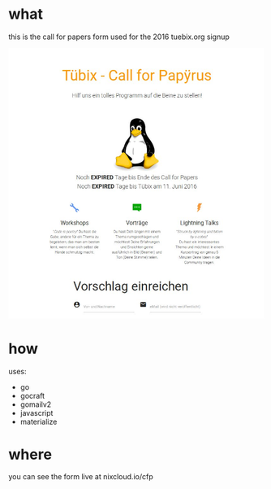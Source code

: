 # what

this is the call for papers form used for the 2016 tuebix.org signup

![A screenshot of the cfp form](https://raw.githubusercontent.com/nixcloud/cfp/master/screenshots/cfp.jpg)

# how

uses:

* go
* gocraft
* gomailv2
* javascript
* materialize

# where

you can see the form live at nixcloud.io/cfp
